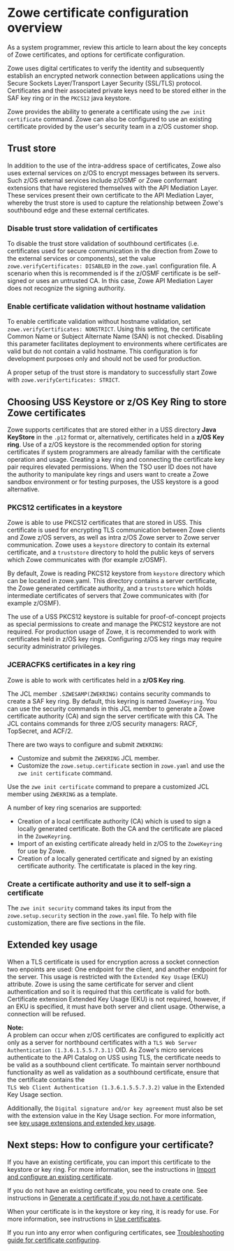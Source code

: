 # Zowe certificate configuration overview

As a system programmer, review this article to learn about the key concepts of Zowe certificates, and options for certificate configuration. 

Zowe uses digital certificates to verify the identity and subsequently establish an encrypted network connection between applications using the Secure Sockets Layer/Transport Layer Security (SSL/TLS) protocol. Certificates and their associated private keys need to be stored either in the SAF key ring or in the `PKCS12` java keystore.

Zowe provides the ability to generate a certificate using the `zwe init certificate` command. Zowe can also be configured to use an existing certificate provided by the user's security team in a z/OS customer shop.
 
## Trust store

In addition to the use of the intra-address space of certificates, Zowe also uses external services on z/OS to encrypt messages between its servers. Such z/OS external services include z/OSMF or Zowe conformant extensions that have registered themselves with the API Mediation Layer. These services present their own certificate to the API Mediation Layer, whereby the trust store is used to capture the relationship between Zowe's southbound edge and these external certificates.  

### Disable trust store validation of certificates

To disable the trust store validation of southbound certificates (i.e. certificates used for secure communication in the direction from Zowe to the external services or components), set the value `zowe.verifyCertificates: DISABLED` in the `zowe.yaml` configuration file.  A scenario when this is recommended is if the z/OSMF certificate is be self-signed or uses an untrusted CA. In this case, Zowe API Mediation Layer does not recognize the signing authority.  

### Enable certificate validation without hostname validation

To enable certificate validation without hostname validation, set `zowe.verifyCertificates: NONSTRICT`. Using this setting, the certificate Common Name or Subject Alternate Name (SAN) is not checked. Disabling this parameter facilitates deployment to environments where certificates are valid but do not contain a valid hostname. This configuration is for development purposes only and should not be used for production.

A proper setup of the trust store is mandatory to successfully start Zowe with `zowe.verifyCertificates: STRICT`.

## Choosing USS Keystore or z/OS Key Ring to store Zowe certificates

Zowe supports certificates that are stored either in a USS directory **Java KeyStore** in the `.p12` format or, alternatively, certificates held in a **z/OS Key ring**. Use of a z/OS keystore is the recommended option for storing certificates if system programmers are already familiar with the certificate operation and usage.
Creating a key ring and connecting the certificate key pair requires elevated permissions. When the TSO user ID does not have the authority to manipulate key rings and users want to create a Zowe sandbox environment or for testing purposes, the USS keystore is a good alternative.

### PKCS12 certificates in a keystore

Zowe is able to use PKCS12 certificates that are stored in USS. This certificate is used for encrypting TLS communication between Zowe clients and Zowe z/OS servers, as well as intra z/OS Zowe server to Zowe server communication. Zowe uses a `keystore` directory to contain its external certificate, and a `truststore` directory to hold the public keys of servers which Zowe communicates with (for example z/OSMF).

By default, Zowe is reading PKCS12 keystore from `keystore` directory which can be located in zowe.yaml. This directory contains a server certificate, the Zowe generated certificate authority, and a `truststore` which holds intermediate certificates of servers that Zowe communicates with (for example z/OSMF).

The use of a USS PKCS12 keystore is suitable for proof-of-concept projects as special permissions to create and manage the PKCS12 keystore are not required. For production usage of Zowe, it is recommended to work with certificates held in z/OS key rings. Configuring z/OS key rings may require security administrator privileges.  

### JCERACFKS certificates in a key ring

Zowe is able to work with certificates held in a **z/OS Key ring**.  

The JCL member `.SZWESAMP(ZWEKRING)` contains security commands to create a SAF key ring. By default, this keyring is named `ZoweKeyring`. You can use the security commands in this JCL member to generate a Zowe certificate authority (CA) and sign the server certificate with this CA. The JCL contains commands for three z/OS security managers: RACF, TopSecret, and ACF/2.

There are two ways to configure and submit `ZWEKRING`:

- Customize and submit the `ZWEKRING` JCL member.
- Customize the `zowe.setup.certificate` section in `zowe.yaml` and use the `zwe init certificate` command. 

Use the `zwe init certificate` command to prepare a customized JCL member using `ZWEKRING` as a template.  

A number of key ring scenarios are supported:

- Creation of a local certificate authority (CA) which is used to sign a locally generated certificate. Both the CA and the certificate are placed in the `ZoweKeyring`.
- Import of an existing certificate already held in z/OS to the `ZoweKeyring` for use by Zowe.  
- Creation of a locally generated certificate and signed by an existing certificate authority. The certificatate is placed in the key ring.

### Create a certificate authority and use it to self-sign a certificate

The `zwe init security` command takes its input from the `zowe.setup.security` section in the `zowe.yaml` file. To help with file customization, there are five sections in the file.

## Extended key usage

When a TLS certificate is used for encryption across a socket connection two enpoints are used: One endpoint for the client, and another endpoint for the server. This usage is restricted with the `Extended Key Usage` (EKU) attribute. Zowe is using the same certificate for server and client authentication and so it is required that this certificate is valid for both. Certificate extension Extended Key Usage (EKU) is not required, however, if an EKU is specified, it must have both server and client usage. Otherwise, a connection will be refused.

**Note:**  
 A problem can occur when z/OS certificates are configured to explicitly act only as a server for northbound certificates with a `TLS Web Server Authentication (1.3.6.1.5.5.7.3.1)` OID. As Zowe's micro services authenticate to the API Catalog on USS using TLS, the certificate needs to be valid as a southbound client certificate. To maintain server northbound functionality as well as validation as a southbound certificate, ensure that the certificate contains the `TLS Web Client Authentication (1.3.6.1.5.5.7.3.2)` value in the Extended Key Usage section.

Additionally, the `Digital signature and/or key agreement` must also be set with the extension value in the Key Usage section. For more information, see [key usage extensions and extended key usage](https://help.hcltechsw.com/domino/10.0.1/admin/conf_keyusageextensionsandextendedkeyusage_r.html).

## Next steps: How to configure your certificate?

If you have an existing certificate, you can import this certificate to the keystore or key ring. For more information, see the instructions in [Import and configure an existing certificate](./import-certificates.md).

If you do not have an existing certificate, you need to create one. See instructions in [Generate a certificate if you do not have a certificate](./generate-certificates.md).

When your certificate is in the keystore or key ring, it is ready for use. For more information, see instructions in [Use certificates](./use-certificates.md).

If you run into any error when configuring certificates, see [Troubleshooting guide for certificate configuring](placeholder).

